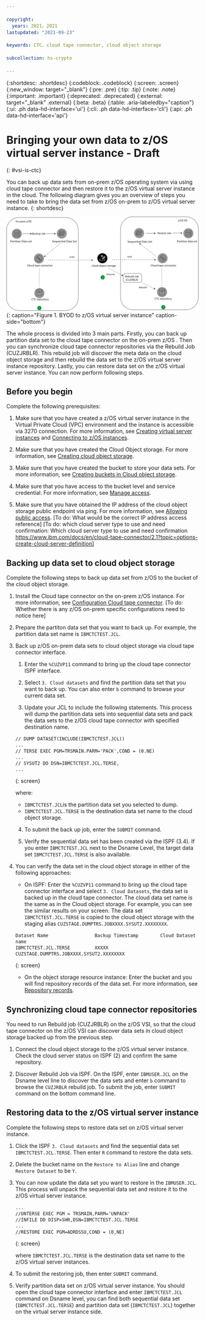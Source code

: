 ```yaml
---

copyright:
  years: 2021，2021
lastupdated: "2021-09-23"

keywords: CTC，cloud tape connector, cloud object storage

subcollection: hs-crypto

---
```


{:shortdesc: .shortdesc}
{:codeblock: .codeblock}
{:screen: .screen}
{:new_window: target="_blank"}
{:pre: .pre}
{:tip: .tip}
{:note: .note}
{:important: .important}
{:deprecated: .deprecated}
{:external: target="_blank" .external}
{:beta: .beta}
{:table: .aria-labeledby="caption"}
{:ui: .ph data-hd-interface='ui'}
{:cli: .ph data-hd-interface='cli'}
{:api: .ph data-hd-interface='api'}

# Bringing your own data to z/OS virtual server instance  - Draft
{: #vsi-is-ctc}

You can back up data sets from on-prem z/OS operating system via using cloud tape connector and then restore it to the z/OS virtual server instance in the cloud. The following diagram gives you an overview of steps you need to take to bring the data set from z/OS on-prem to z/OS virtual server instance.
{: shortdesc}

![BYOD to z/OS virtual server instance](images/vpc-byod-ctc.svg "Figure showing BYOD to z/OS virtual server instance"){: caption="Figure 1. BYOD to z/OS virtual server instance" caption-side="bottom"}

 The whole process is divided into 3 main parts. Firstly, you can back up partition data set to the cloud tape connector on the on-prem z/OS . Then you can synchronize cloud tape connector repositories via the Rebuild Job (CUZJRBLR). This rebuild job will discover the meta data on the cloud object storage and then rebuild the data set to the z/OS virtual server instance repository. Lastly, you can restore data set on the z/OS virtual server instance. You can now perform following steps.

## Before you begin

Complete the following prerequisites:

1. Make sure that you have created a z/OS virtual server instance in the Virtual Private Cloud (VPC) environment and the instance is accessible via 3270 connection. For more information, see [Creating virtual server instances](docs/vpc?topic=vpc-creating-virtual-servers) and [Connecting to z/OS instances](/docs/vpc?topic=vpc-vsi_is_connecting_zos).

2. Make sure that you have created the Cloud Object storage. For more information, see [Creating cloud object storage](https://cloud.ibm.com/docs/cloud-object-storage?topic=cloud-object-storage-getting-started-cloud-object-storage).

3. Make sure that you have created the bucket to store your data sets. For more information, see [Creating buckets in Cloud object storage](https://cloud.ibm.com/docs/cloud-object-storage?topic=cloud-object-storage-getting-started-cloud-object-storage#gs-create-buckets).

4. Make sure that you have access to the bucket level and service credential. For more information, see [Manage access](https://cloud.ibm.com/docs/cloud-object-storage?topic=cloud-object-storage-administrators#administrators-manage-access).

5. Make sure that you have obtained the IP address of the cloud object storage public endpoint via ping. For more information, see [Allowing public access](https://cloud.ibm.com/docs/cloud-object-storage?topic=cloud-object-storage-iam-public-access).
[To do: What would be the correct IP address access reference]
[To do: which cloud server type to use and need confirmation: Which cloud server type to use and need confirmation https://www.ibm.com/docs/en/cloud-tape-connector/2.1?topic=options-create-cloud-server-definition]


## Backing up data set to cloud object storage

 Complete the following steps to back up data set from z/OS to the bucket of the cloud object storage.

1. Install the Cloud tape connector on the on-prem z/OS instance. For more information, see [Configuration Cloud tape connector](https://www.ibm.com/docs/en/cloud-tape-connector/2.1?topic=connector-configuration-summary). [To do: Whether there is any z/OS on-prem specific configurations need to notice here]

2. Prepare the partiton data set that you want to back up. For example, the partition data set name is `IBMCTCTEST.JCL`.


3. Back up z/OS on-prem data sets to cloud object storage via cloud tape connector interface.
   1. Enter the `%CUZVP11` command to bring up the cloud tape connector ISPF interface.

   2. Select `3. Cloud datasets` and find the partition data set that you want to back up. You can also enter `b` command to browse your current data set.

   3. Update your JCL to include the following statements. This process will dump the partition data sets into sequential data sets and pack the data sets to the z/OS cloud tape connector with specified destination name.

    ```
    // DUMP DATASET(INCLUDE(IBMCTCTEST.JCL))
    ...
    // TERSE EXEC PGM=TRSMAIN.PARM='PACK',COND = (0.NE)
    ...
    // SYSUT2 DO DSN=IBMCTCTEST.JCL.TERSE,
    ...
    ```
    {: screen}

    where:
    * `IBMCTCTEST.JCL`is the partition data set you selected to dump.
    * `IBMCTCTEST.JCL.TERSE` is the destination data set name to the cloud object storage.


   4. To submit the back up job, enter the `SUBMIT` command.

   5. Verify the sequential data set has been created via the ISPF (3.4). If you enter `IBMCTCTEST.JCL` next to the Dsname Level, the target data set `IBMCTCTEST.JCL.TERSE` is also available.

4. You can verify the data set in the cloud object storage in either of the following approaches:

   * On ISPF: Enter the `%CUZVP11` command to bring up the cloud tape connector interface and select `3. Cloud Datasets`, the data set is backed up in the cloud tape connector. The cloud data set name is the same as in the Cloud object storage. For example, you can see the similar results on your screen. The data set `IBMCTCTEST.JCL.TERSE` is copied to the cloud object storage with the staging alias `CUZSTAGE.DUMPTRS.JOBXXXX.SYSUT2.XXXXXXXX`.
    ```
    Dataset Name                 Backup Timestamp        Cloud Dataset name
    IBMCTCTEST.JCL.TERSE         XXXXX              CUZSTAGE.DUMPTRS.JOBXXXX.SYSUT2.XXXXXXXX
    ```
    {: screen}

   * On the object storage resource instance: Enter the bucket and you will find repository records of the data set. For more information, see [Repository records](https://www.ibm.com/docs/en/cloud-tape-connector/2.1?topic=repository-records).


## Synchronizing cloud tape connector repositories

You need to run Rebuild job (CUZJRBLR) on the z/OS VSI, so that the cloud tape connector on the z/OS VSI can discover data sets in cloud object storage backed up from the previous step.
1. Connect the cloud object storage to the z/OS virtual server instance. Check the cloud server status on ISPF (2) and confirm the same repository.

2. Discover Rebuild Job via ISPF. On the ISPF, enter `IBMUSER.JCL` on the Dsname level line to discover the data sets and enter `b` command to browse the `CUZJRBLR` rebuild job. To submit the job, enter `SUBMIT` command on the bottom command line.


## Restoring data to the z/OS virtual server instance

Complete the following steps to restore data set on z/OS virtual server instance.

1.  Click the ISPF `3. Cloud datasets` and find the sequential data set `IBMCTCTEST.JCL.TERSE`. Then enter `R` command to restore the data sets.

2.  Delete the bucket name on the `Restore to Alias` line and change `Restore Dataset` to be `Y`.

3.  You can now update the data set you want to restore in the `IBMUSER.JCL`. This process will  unpack the sequential data set and restore it to the z/OS virtual server instance.
    ```
    ...
    //UNTERSE EXEC PGM = TRSMAIN,PARM='UNPACK'
    //INFILE DD DISP=SHR,DSN=IBMCTCTEST.JCL.TERSE
    ...
    //RESTORE EXEC PGM=ADRDSSU,COND = (0,NE)
    ```
    {: screen}

    where `IBMCTCTEST.JCL.TERSE` is the destination data set name to the z/OS virtual server instances.

4. To submit the restoring job, then enter `SUBMIT` command.

5. Verify partition data set on z/OS virtual server instance. You should open the cloud tape connector interface and enter `IBMCTCTEST.JCL` command on Dsname level, you can find both sequential data set (`IBMCTCTEST.JCL.TERSE`) and partition data set (`IBMCTCTEST.JCL`) together on the virtual server instance side.
